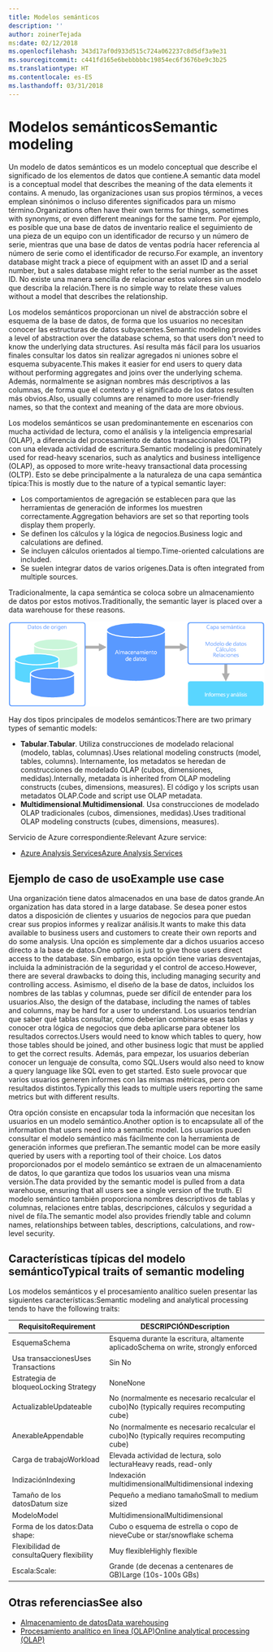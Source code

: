 ```yaml
---
title: Modelos semánticos
description: ''
author: zoinerTejada
ms:date: 02/12/2018
ms.openlocfilehash: 343d17af0d933d515c724a062237c8d5df3a9e31
ms.sourcegitcommit: c441fd165e6bebbbbbc19854ec6f3676be9c3b25
ms.translationtype: HT
ms.contentlocale: es-ES
ms.lasthandoff: 03/31/2018
---
```

# <a name="semantic-modeling"></a><span data-ttu-id="e612f-102">Modelos semánticos</span><span class="sxs-lookup"><span data-stu-id="e612f-102">Semantic modeling</span></span>

<span data-ttu-id="e612f-103">Un modelo de datos semánticos es un modelo conceptual que describe el significado de los elementos de datos que contiene.</span><span class="sxs-lookup"><span data-stu-id="e612f-103">A semantic data model is a conceptual model that describes the meaning of the data elements it contains.</span></span> <span data-ttu-id="e612f-104">A menudo, las organizaciones usan sus propios términos, a veces emplean sinónimos o incluso diferentes significados para un mismo término.</span><span class="sxs-lookup"><span data-stu-id="e612f-104">Organizations often have their own terms for things, sometimes with synonyms, or even different meanings for the same term.</span></span> <span data-ttu-id="e612f-105">Por ejemplo, es posible que una base de datos de inventario realice el seguimiento de una pieza de un equipo con un identificador de recurso y un número de serie, mientras que una base de datos de ventas podría hacer referencia al número de serie como el identificador de recurso.</span><span class="sxs-lookup"><span data-stu-id="e612f-105">For example, an inventory database might track a piece of equipment with an asset ID and a serial number, but a sales database might refer to the serial number as the asset ID.</span></span> <span data-ttu-id="e612f-106">No existe una manera sencilla de relacionar estos valores sin un modelo que describa la relación.</span><span class="sxs-lookup"><span data-stu-id="e612f-106">There is no simple way to relate these values without a model that describes the relationship.</span></span> 

<span data-ttu-id="e612f-107">Los modelos semánticos proporcionan un nivel de abstracción sobre el esquema de la base de datos, de forma que los usuarios no necesitan conocer las estructuras de datos subyacentes.</span><span class="sxs-lookup"><span data-stu-id="e612f-107">Semantic modeling provides a level of abstraction over the database schema, so that users don't need to know the underlying data structures.</span></span> <span data-ttu-id="e612f-108">Así resulta más fácil para los usuarios finales consultar los datos sin realizar agregados ni uniones sobre el esquema subyacente.</span><span class="sxs-lookup"><span data-stu-id="e612f-108">This makes it easier for end users to query data without performing aggregates and joins over the underlying schema.</span></span> <span data-ttu-id="e612f-109">Además, normalmente se asignan nombres más descriptivos a las columnas, de forma que el contexto y el significado de los datos resulten más obvios.</span><span class="sxs-lookup"><span data-stu-id="e612f-109">Also, usually columns are renamed to more user-friendly names, so that the context and meaning of the data are more obvious.</span></span>

<span data-ttu-id="e612f-110">Los modelos semánticos se usan predominantemente en escenarios con mucha actividad de lectura, como el análisis y la inteligencia empresarial (OLAP), a diferencia del procesamiento de datos transaccionales (OLTP) con una elevada actividad de escritura.</span><span class="sxs-lookup"><span data-stu-id="e612f-110">Semantic modeling is predominately used for read-heavy scenarios, such as analytics and business intelligence (OLAP), as opposed to more write-heavy transactional data processing (OLTP).</span></span> <span data-ttu-id="e612f-111">Esto se debe principalmente a la naturaleza de una capa semántica típica:</span><span class="sxs-lookup"><span data-stu-id="e612f-111">This is mostly due to the nature of a typical semantic layer:</span></span>

- <span data-ttu-id="e612f-112">Los comportamientos de agregación se establecen para que las herramientas de generación de informes los muestren correctamente.</span><span class="sxs-lookup"><span data-stu-id="e612f-112">Aggregation behaviors are set so that reporting tools display them properly.</span></span>
- <span data-ttu-id="e612f-113">Se definen los cálculos y la lógica de negocios.</span><span class="sxs-lookup"><span data-stu-id="e612f-113">Business logic and calculations are defined.</span></span>
- <span data-ttu-id="e612f-114">Se incluyen cálculos orientados al tiempo.</span><span class="sxs-lookup"><span data-stu-id="e612f-114">Time-oriented calculations are included.</span></span>
- <span data-ttu-id="e612f-115">Se suelen integrar datos de varios orígenes.</span><span class="sxs-lookup"><span data-stu-id="e612f-115">Data is often integrated from multiple sources.</span></span> 

<span data-ttu-id="e612f-116">Tradicionalmente, la capa semántica se coloca sobre un almacenamiento de datos por estos motivos.</span><span class="sxs-lookup"><span data-stu-id="e612f-116">Traditionally, the semantic layer is placed over a data warehouse for these reasons.</span></span>

![Diagrama de ejemplo de una capa semántica entre un almacenamiento de datos y una herramienta de generación de informes](./images/semantic-modeling.png)

<span data-ttu-id="e612f-118">Hay dos tipos principales de modelos semánticos:</span><span class="sxs-lookup"><span data-stu-id="e612f-118">There are two primary types of semantic models:</span></span>

* <span data-ttu-id="e612f-119">**Tabular**.</span><span class="sxs-lookup"><span data-stu-id="e612f-119">**Tabular**.</span></span> <span data-ttu-id="e612f-120">Utiliza construcciones de modelado relacional (modelo, tablas, columnas).</span><span class="sxs-lookup"><span data-stu-id="e612f-120">Uses relational modeling constructs (model, tables, columns).</span></span> <span data-ttu-id="e612f-121">Internamente, los metadatos se heredan de construcciones de modelado OLAP (cubos, dimensiones, medidas).</span><span class="sxs-lookup"><span data-stu-id="e612f-121">Internally, metadata is inherited from OLAP modeling constructs (cubes, dimensions, measures).</span></span> <span data-ttu-id="e612f-122">El código y los scripts usan metadatos OLAP.</span><span class="sxs-lookup"><span data-stu-id="e612f-122">Code and script use OLAP metadata.</span></span>
* <span data-ttu-id="e612f-123">**Multidimensional**.</span><span class="sxs-lookup"><span data-stu-id="e612f-123">**Multidimensional**.</span></span> <span data-ttu-id="e612f-124">Usa construcciones de modelado OLAP tradicionales (cubos, dimensiones, medidas).</span><span class="sxs-lookup"><span data-stu-id="e612f-124">Uses traditional OLAP modeling constructs (cubes, dimensions, measures).</span></span>

<span data-ttu-id="e612f-125">Servicio de Azure correspondiente:</span><span class="sxs-lookup"><span data-stu-id="e612f-125">Relevant Azure service:</span></span>
- [<span data-ttu-id="e612f-126">Azure Analysis Services</span><span class="sxs-lookup"><span data-stu-id="e612f-126">Azure Analysis Services</span></span>](https://azure.microsoft.com/services/analysis-services/)

## <a name="example-use-case"></a><span data-ttu-id="e612f-127">Ejemplo de caso de uso</span><span class="sxs-lookup"><span data-stu-id="e612f-127">Example use case</span></span>

<span data-ttu-id="e612f-128">Una organización tiene datos almacenados en una base de datos grande.</span><span class="sxs-lookup"><span data-stu-id="e612f-128">An organization has data stored in a large database.</span></span> <span data-ttu-id="e612f-129">Se desea poner estos datos a disposición de clientes y usuarios de negocios para que puedan crear sus propios informes y realizar análisis.</span><span class="sxs-lookup"><span data-stu-id="e612f-129">It wants to make this data available to business users and customers to create their own reports and do some analysis.</span></span> <span data-ttu-id="e612f-130">Una opción es simplemente dar a dichos usuarios acceso directo a la base de datos.</span><span class="sxs-lookup"><span data-stu-id="e612f-130">One option is just to give those users direct access to the database.</span></span> <span data-ttu-id="e612f-131">Sin embargo, esta opción tiene varias desventajas, incluida la administración de la seguridad y el control de acceso.</span><span class="sxs-lookup"><span data-stu-id="e612f-131">However, there are several drawbacks to doing this, including managing security and controlling access.</span></span> <span data-ttu-id="e612f-132">Asimismo, el diseño de la base de datos, incluidos los nombres de las tablas y columnas, puede ser difícil de entender para los usuarios.</span><span class="sxs-lookup"><span data-stu-id="e612f-132">Also, the design of the database, including the names of tables and columns, may be hard for a user to understand.</span></span> <span data-ttu-id="e612f-133">Los usuarios tendrían que saber qué tablas consultar, cómo deberían combinarse esas tablas y conocer otra lógica de negocios que deba aplicarse para obtener los resultados correctos.</span><span class="sxs-lookup"><span data-stu-id="e612f-133">Users would need to know which tables to query, how those tables should be joined, and other business logic that must be applied to get the correct results.</span></span> <span data-ttu-id="e612f-134">Además, para empezar, los usuarios deberían conocer un lenguaje de consulta, como SQL.</span><span class="sxs-lookup"><span data-stu-id="e612f-134">Users would also need to know a query language like SQL even to get started.</span></span> <span data-ttu-id="e612f-135">Esto suele provocar que varios usuarios generen informes con las mismas métricas, pero con resultados distintos.</span><span class="sxs-lookup"><span data-stu-id="e612f-135">Typically this leads to multiple users reporting the same metrics but with different results.</span></span>

<span data-ttu-id="e612f-136">Otra opción consiste en encapsular toda la información que necesitan los usuarios en un modelo semántico.</span><span class="sxs-lookup"><span data-stu-id="e612f-136">Another option is to encapsulate all of the information that users need into a semantic model.</span></span> <span data-ttu-id="e612f-137">Los usuarios pueden consultar el modelo semántico más fácilmente con la herramienta de generación informes que prefieran.</span><span class="sxs-lookup"><span data-stu-id="e612f-137">The semantic model can be more easily queried by users with a reporting tool of their choice.</span></span> <span data-ttu-id="e612f-138">Los datos proporcionados por el modelo semántico se extraen de un almacenamiento de datos, lo que garantiza que todos los usuarios vean una misma versión.</span><span class="sxs-lookup"><span data-stu-id="e612f-138">The data provided by the semantic model is pulled from a data warehouse, ensuring that all users see a single version of the truth.</span></span> <span data-ttu-id="e612f-139">El modelo semántico también proporciona nombres descriptivos de tablas y columnas, relaciones entre tablas, descripciones, cálculos y seguridad a nivel de fila.</span><span class="sxs-lookup"><span data-stu-id="e612f-139">The semantic model also provides friendly table and column names, relationships between tables, descriptions, calculations, and row-level security.</span></span>

## <a name="typical-traits-of-semantic-modeling"></a><span data-ttu-id="e612f-140">Características típicas del modelo semántico</span><span class="sxs-lookup"><span data-stu-id="e612f-140">Typical traits of semantic modeling</span></span>

<span data-ttu-id="e612f-141">Los modelos semánticos y el procesamiento analítico suelen presentar las siguientes características:</span><span class="sxs-lookup"><span data-stu-id="e612f-141">Semantic modeling and analytical processing tends to have the following traits:</span></span>

| <span data-ttu-id="e612f-142">Requisito</span><span class="sxs-lookup"><span data-stu-id="e612f-142">Requirement</span></span> | <span data-ttu-id="e612f-143">DESCRIPCIÓN</span><span class="sxs-lookup"><span data-stu-id="e612f-143">Description</span></span> |
| --- | --- |
| <span data-ttu-id="e612f-144">Esquema</span><span class="sxs-lookup"><span data-stu-id="e612f-144">Schema</span></span> | <span data-ttu-id="e612f-145">Esquema durante la escritura, altamente aplicado</span><span class="sxs-lookup"><span data-stu-id="e612f-145">Schema on write, strongly enforced</span></span>|
| <span data-ttu-id="e612f-146">Usa transacciones</span><span class="sxs-lookup"><span data-stu-id="e612f-146">Uses Transactions</span></span> | <span data-ttu-id="e612f-147">Sin </span><span class="sxs-lookup"><span data-stu-id="e612f-147">No</span></span> |
| <span data-ttu-id="e612f-148">Estrategia de bloqueo</span><span class="sxs-lookup"><span data-stu-id="e612f-148">Locking Strategy</span></span> | <span data-ttu-id="e612f-149">None</span><span class="sxs-lookup"><span data-stu-id="e612f-149">None</span></span> |
| <span data-ttu-id="e612f-150">Actualizable</span><span class="sxs-lookup"><span data-stu-id="e612f-150">Updateable</span></span> | <span data-ttu-id="e612f-151">No (normalmente es necesario recalcular el cubo)</span><span class="sxs-lookup"><span data-stu-id="e612f-151">No (typically requires recomputing cube)</span></span> |
| <span data-ttu-id="e612f-152">Anexable</span><span class="sxs-lookup"><span data-stu-id="e612f-152">Appendable</span></span> | <span data-ttu-id="e612f-153">No (normalmente es necesario recalcular el cubo)</span><span class="sxs-lookup"><span data-stu-id="e612f-153">No (typically requires recomputing cube)</span></span> |
| <span data-ttu-id="e612f-154">Carga de trabajo</span><span class="sxs-lookup"><span data-stu-id="e612f-154">Workload</span></span> | <span data-ttu-id="e612f-155">Elevada actividad de lectura, solo lectura</span><span class="sxs-lookup"><span data-stu-id="e612f-155">Heavy reads, read-only</span></span> |
| <span data-ttu-id="e612f-156">Indización</span><span class="sxs-lookup"><span data-stu-id="e612f-156">Indexing</span></span> | <span data-ttu-id="e612f-157">Indexación multidimensional</span><span class="sxs-lookup"><span data-stu-id="e612f-157">Multidimensional indexing</span></span> |
| <span data-ttu-id="e612f-158">Tamaño de los datos</span><span class="sxs-lookup"><span data-stu-id="e612f-158">Datum size</span></span> | <span data-ttu-id="e612f-159">Pequeño a mediano tamaño</span><span class="sxs-lookup"><span data-stu-id="e612f-159">Small to medium sized</span></span> |
| <span data-ttu-id="e612f-160">Modelo</span><span class="sxs-lookup"><span data-stu-id="e612f-160">Model</span></span> | <span data-ttu-id="e612f-161">Multidimensional</span><span class="sxs-lookup"><span data-stu-id="e612f-161">Multidimensional</span></span> |
| <span data-ttu-id="e612f-162">Forma de los datos:</span><span class="sxs-lookup"><span data-stu-id="e612f-162">Data shape:</span></span>| <span data-ttu-id="e612f-163">Cubo o esquema de estrella o copo de nieve</span><span class="sxs-lookup"><span data-stu-id="e612f-163">Cube or star/snowflake schema</span></span> |
| <span data-ttu-id="e612f-164">Flexibilidad de consulta</span><span class="sxs-lookup"><span data-stu-id="e612f-164">Query flexibility</span></span> | <span data-ttu-id="e612f-165">Muy flexible</span><span class="sxs-lookup"><span data-stu-id="e612f-165">Highly flexible</span></span> |
| <span data-ttu-id="e612f-166">Escala:</span><span class="sxs-lookup"><span data-stu-id="e612f-166">Scale:</span></span> | <span data-ttu-id="e612f-167">Grande (de decenas a centenares de GB)</span><span class="sxs-lookup"><span data-stu-id="e612f-167">Large (10s-100s GBs)</span></span> |

## <a name="see-also"></a><span data-ttu-id="e612f-168">Otras referencias</span><span class="sxs-lookup"><span data-stu-id="e612f-168">See also</span></span>

- [<span data-ttu-id="e612f-169">Almacenamiento de datos</span><span class="sxs-lookup"><span data-stu-id="e612f-169">Data warehousing</span></span>](../scenarios/data-warehousing.md)
- [<span data-ttu-id="e612f-170">Procesamiento analítico en línea (OLAP)</span><span class="sxs-lookup"><span data-stu-id="e612f-170">Online analytical processing (OLAP)</span></span>](../scenarios/online-analytical-processing.md)
